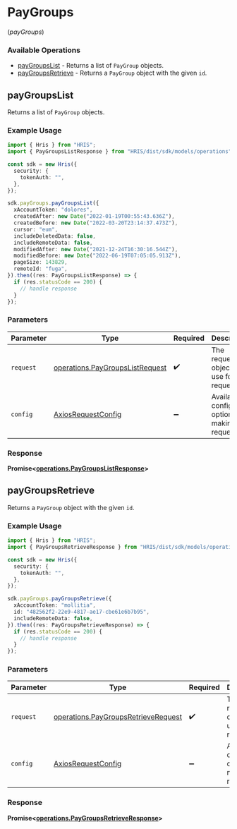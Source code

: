 # PayGroups
(*payGroups*)

### Available Operations

* [payGroupsList](#paygroupslist) - Returns a list of `PayGroup` objects.
* [payGroupsRetrieve](#paygroupsretrieve) - Returns a `PayGroup` object with the given `id`.

## payGroupsList

Returns a list of `PayGroup` objects.

### Example Usage

```typescript
import { Hris } from "HRIS";
import { PayGroupsListResponse } from "HRIS/dist/sdk/models/operations";

const sdk = new Hris({
  security: {
    tokenAuth: "",
  },
});

sdk.payGroups.payGroupsList({
  xAccountToken: "dolores",
  createdAfter: new Date("2022-01-19T00:55:43.636Z"),
  createdBefore: new Date("2022-03-20T23:14:37.473Z"),
  cursor: "eum",
  includeDeletedData: false,
  includeRemoteData: false,
  modifiedAfter: new Date("2021-12-24T16:30:16.544Z"),
  modifiedBefore: new Date("2022-06-19T07:05:05.913Z"),
  pageSize: 143829,
  remoteId: "fuga",
}).then((res: PayGroupsListResponse) => {
  if (res.statusCode == 200) {
    // handle response
  }
});
```

### Parameters

| Parameter                                                                          | Type                                                                               | Required                                                                           | Description                                                                        |
| ---------------------------------------------------------------------------------- | ---------------------------------------------------------------------------------- | ---------------------------------------------------------------------------------- | ---------------------------------------------------------------------------------- |
| `request`                                                                          | [operations.PayGroupsListRequest](../../models/operations/paygroupslistrequest.md) | :heavy_check_mark:                                                                 | The request object to use for the request.                                         |
| `config`                                                                           | [AxiosRequestConfig](https://axios-http.com/docs/req_config)                       | :heavy_minus_sign:                                                                 | Available config options for making requests.                                      |


### Response

**Promise<[operations.PayGroupsListResponse](../../models/operations/paygroupslistresponse.md)>**


## payGroupsRetrieve

Returns a `PayGroup` object with the given `id`.

### Example Usage

```typescript
import { Hris } from "HRIS";
import { PayGroupsRetrieveResponse } from "HRIS/dist/sdk/models/operations";

const sdk = new Hris({
  security: {
    tokenAuth: "",
  },
});

sdk.payGroups.payGroupsRetrieve({
  xAccountToken: "mollitia",
  id: "482562f2-22e9-4817-ae17-cbe61e6b7b95",
  includeRemoteData: false,
}).then((res: PayGroupsRetrieveResponse) => {
  if (res.statusCode == 200) {
    // handle response
  }
});
```

### Parameters

| Parameter                                                                                  | Type                                                                                       | Required                                                                                   | Description                                                                                |
| ------------------------------------------------------------------------------------------ | ------------------------------------------------------------------------------------------ | ------------------------------------------------------------------------------------------ | ------------------------------------------------------------------------------------------ |
| `request`                                                                                  | [operations.PayGroupsRetrieveRequest](../../models/operations/paygroupsretrieverequest.md) | :heavy_check_mark:                                                                         | The request object to use for the request.                                                 |
| `config`                                                                                   | [AxiosRequestConfig](https://axios-http.com/docs/req_config)                               | :heavy_minus_sign:                                                                         | Available config options for making requests.                                              |


### Response

**Promise<[operations.PayGroupsRetrieveResponse](../../models/operations/paygroupsretrieveresponse.md)>**

